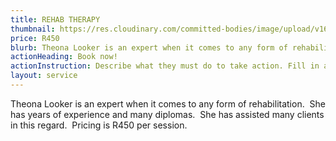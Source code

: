 ```yaml
---
title: REHAB THERAPY
thumbnail: https://res.cloudinary.com/committed-bodies/image/upload/v1642661933/services/rehab-therapy-gym-benoni-scaled.png
price: R450
blurb: Theona Looker is an expert when it comes to any form of rehabilitation.
actionHeading: Book now!
actionInstruction: Describe what they must do to take action. Fill in a form? Click a button? Phone us?
layout: service
---
```

Theona Looker is an expert when it comes to any form of rehabilitation.  She has years of experience and many diplomas.  She has assisted many clients in this regard.  Pricing is R450 per session.